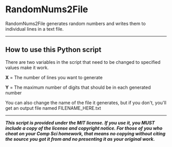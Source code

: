 # RandomNums2File
RandomNums2File generates random numbers and writes them to individual lines in a text file.

---------------------------------------------------------------------------
How to use this Python script
----------------------------

There are two variables in the script that need to be changed to specified values make it work.

**X** = The number of lines you want to generate

**Y** = The maximum number of digits that should be in each generated number

You can also change the name of the file it generates, but if you don't, you'll get an output file named FILENAME_HERE.txt

-----------------------------------------------------------------------------

***This script is provided under the MIT license. If you use it, you MUST include a copy of the license and copyright notice. For those of you who cheat on your Comp Sci homework, that means no copying without citing the source you got it from and no presenting it as your original work.***
